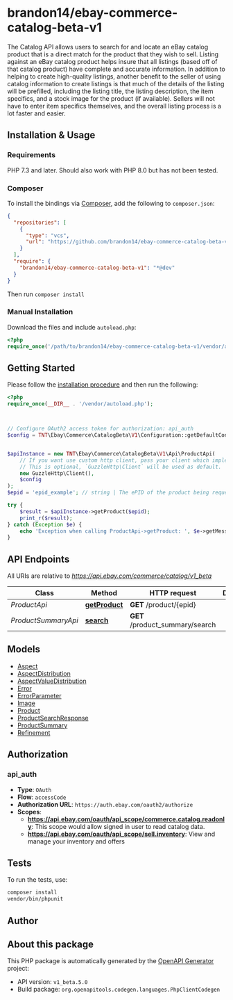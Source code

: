 # brandon14/ebay-commerce-catalog-beta-v1

The Catalog API allows users to search for and locate an eBay catalog product that is a direct match for the product that they wish to sell. Listing against an eBay catalog product helps insure that all listings (based off of that catalog product) have complete and accurate information. In addition to helping to create high-quality listings, another benefit to the seller of using catalog information to create listings is that much of the details of the listing will be prefilled, including the listing title, the listing description, the item specifics, and a stock image for the product (if available). Sellers will not have to enter item specifics themselves, and the overall listing process is a lot faster and easier.


## Installation & Usage

### Requirements

PHP 7.3 and later.
Should also work with PHP 8.0 but has not been tested.

### Composer

To install the bindings via [Composer](https://getcomposer.org/), add the following to `composer.json`:

```json
{
  "repositories": [
    {
      "type": "vcs",
      "url": "https://github.com/brandon14/ebay-commerce-catalog-beta-v1.git"
    }
  ],
  "require": {
    "brandon14/ebay-commerce-catalog-beta-v1": "*@dev"
  }
}
```

Then run `composer install`

### Manual Installation

Download the files and include `autoload.php`:

```php
<?php
require_once('/path/to/brandon14/ebay-commerce-catalog-beta-v1/vendor/autoload.php');
```

## Getting Started

Please follow the [installation procedure](#installation--usage) and then run the following:

```php
<?php
require_once(__DIR__ . '/vendor/autoload.php');



// Configure OAuth2 access token for authorization: api_auth
$config = TNT\Ebay\Commerce\CatalogBeta\V1\Configuration::getDefaultConfiguration()->setAccessToken('YOUR_ACCESS_TOKEN');


$apiInstance = new TNT\Ebay\Commerce\CatalogBeta\V1\Api\ProductApi(
    // If you want use custom http client, pass your client which implements `GuzzleHttp\ClientInterface`.
    // This is optional, `GuzzleHttp\Client` will be used as default.
    new GuzzleHttp\Client(),
    $config
);
$epid = 'epid_example'; // string | The ePID of the product being requested. This value can be discovered by issuing the search call and examining the value of the productSummaries.epid field for the desired returned product summary.

try {
    $result = $apiInstance->getProduct($epid);
    print_r($result);
} catch (Exception $e) {
    echo 'Exception when calling ProductApi->getProduct: ', $e->getMessage(), PHP_EOL;
}

```

## API Endpoints

All URIs are relative to *https://api.ebay.com/commerce/catalog/v1_beta*

Class | Method | HTTP request | Description
------------ | ------------- | ------------- | -------------
*ProductApi* | [**getProduct**](docs/Api/ProductApi.md#getproduct) | **GET** /product/{epid} | 
*ProductSummaryApi* | [**search**](docs/Api/ProductSummaryApi.md#search) | **GET** /product_summary/search | 

## Models

- [Aspect](docs/Model/Aspect.md)
- [AspectDistribution](docs/Model/AspectDistribution.md)
- [AspectValueDistribution](docs/Model/AspectValueDistribution.md)
- [Error](docs/Model/Error.md)
- [ErrorParameter](docs/Model/ErrorParameter.md)
- [Image](docs/Model/Image.md)
- [Product](docs/Model/Product.md)
- [ProductSearchResponse](docs/Model/ProductSearchResponse.md)
- [ProductSummary](docs/Model/ProductSummary.md)
- [Refinement](docs/Model/Refinement.md)

## Authorization

### api_auth

- **Type**: `OAuth`
- **Flow**: `accessCode`
- **Authorization URL**: `https://auth.ebay.com/oauth2/authorize`
- **Scopes**: 
    - **https://api.ebay.com/oauth/api_scope/commerce.catalog.readonly**: This scope would allow signed in user to read catalog data.
    - **https://api.ebay.com/oauth/api_scope/sell.inventory**: View and manage your inventory and offers

## Tests

To run the tests, use:

```bash
composer install
vendor/bin/phpunit
```

## Author



## About this package

This PHP package is automatically generated by the [OpenAPI Generator](https://openapi-generator.tech) project:

- API version: `v1_beta.5.0`
- Build package: `org.openapitools.codegen.languages.PhpClientCodegen`
